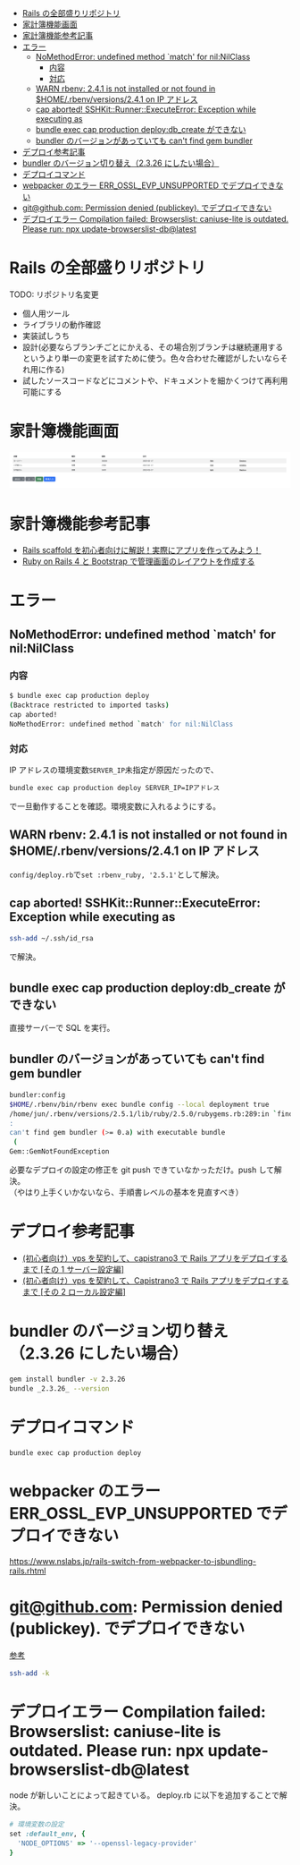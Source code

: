 <!-- TOC -->

- [Rails の全部盛りリポジトリ](#rails-の全部盛りリポジトリ)
- [家計簿機能画面](#家計簿機能画面)
- [家計簿機能参考記事](#家計簿機能参考記事)
- [エラー](#エラー)
  - [NoMethodError: undefined method \`match' for nil:NilClass](#nomethoderror-undefined-method-match-for-nilnilclass)
    - [内容](#内容)
    - [対応](#対応)
  - [WARN rbenv: 2.4.1 is not installed or not found in $HOME/.rbenv/versions/2.4.1 on IP アドレス](#warn-rbenv-241-is-not-installed-or-not-found-in-homerbenvversions241-on-ip-アドレス)
  - [cap aborted! SSHKit::Runner::ExecuteError: Exception while executing as](#cap-aborted-sshkitrunnerexecuteerror-exception-while-executing-as)
  - [bundle exec cap production deploy:db_create ができない](#bundle-exec-cap-production-deploydb_create-ができない)
  - [bundler のバージョンがあっていても can't find gem bundler](#bundler-のバージョンがあっていても-cant-find-gem-bundler)
- [デプロイ参考記事](#デプロイ参考記事)
- [bundler のバージョン切り替え（2.3.26 にしたい場合）](#bundler-のバージョン切り替え2326-にしたい場合)
- [デプロイコマンド](#デプロイコマンド)
- [webpacker のエラー ERR_OSSL_EVP_UNSUPPORTED でデプロイできない](#webpacker-のエラー-err_ossl_evp_unsupported-でデプロイできない)
- [git@github.com: Permission denied (publickey). でデプロイできない](#gitgithubcom-permission-denied-publickey-でデプロイできない)
- [デプロイエラー Compilation failed: Browserslist: caniuse-lite is outdated. Please run: npx update-browserslist-db@latest](#デプロイエラー-compilation-failed-browserslist-caniuse-lite-is-outdated-please-run-npx-update-browserslist-dblatest)

<!-- /TOC -->

# Rails の全部盛りリポジトリ

TODO: リポジトリ名変更

- 個人用ツール
- ライブラリの動作確認
- 実装試しうち
- 設計(必要ならブランチごとにかえる、その場合別ブランチは継続運用するというより単一の変更を試すために使う。色々合わせた確認がしたいならそれ用に作る)
- 試したソースコードなどにコメントや、ドキュメントを細かくつけて再利用可能にする

# 家計簿機能画面

![picture 1](images/6d6cbe471ffd83526df01926d5e36572ccc6eec6b8a5b5dedc230c0c61386354.png)

# 家計簿機能参考記事

- [Rails scaffold を初心者向けに解説！実際にアプリを作ってみよう！](https://udemy.benesse.co.jp/development/system/scaffold.html)
- [Ruby on Rails 4 と Bootstrap で管理画面のレイアウトを作成する](https://www.imd-net.com/column/2760/)

# エラー

## NoMethodError: undefined method `match' for nil:NilClass

### 内容

```sh
$ bundle exec cap production deploy
(Backtrace restricted to imported tasks)
cap aborted!
NoMethodError: undefined method `match' for nil:NilClass
```

### 対応

IP アドレスの環境変数`SERVER_IP`未指定が原因だったので、

```sh
bundle exec cap production deploy SERVER_IP=IPアドレス
```

で一旦動作することを確認。環境変数に入れるようにする。

## WARN rbenv: 2.4.1 is not installed or not found in $HOME/.rbenv/versions/2.4.1 on IP アドレス

`config/deploy.rb`で`set :rbenv_ruby, '2.5.1'`として解決。

## cap aborted! SSHKit::Runner::ExecuteError: Exception while executing as

```bash
ssh-add ~/.ssh/id_rsa
```

で解決。

## bundle exec cap production deploy:db_create ができない

直接サーバーで SQL を実行。

## bundler のバージョンがあっていても can't find gem bundler

```bash
bundler:config
$HOME/.rbenv/bin/rbenv exec bundle config --local deployment true
/home/jun/.rbenv/versions/2.5.1/lib/ruby/2.5.0/rubygems.rb:289:in `find_spec_for_exe'
:
can't find gem bundler (>= 0.a) with executable bundle
 (
Gem::GemNotFoundException
```

必要なデプロイの設定の修正を git push できていなかっただけ。push して解決。  
（やはり上手くいかないなら、手順書レベルの基本を見直すべき）

# デプロイ参考記事

- [(初心者向け）vps を契約して、capistrano3 で Rails アプリをデプロイするまで [その 1 サーバー設定編]](https://qiita.com/ryo2132/items/f62690f0b16ec11270fe)
- [(初心者向け）vps を契約して、Capistrano3 で Rails アプリをデプロイするまで [その 2 ローカル設定編]](https://qiita.com/ryo2132/items/03f5f52b43742f5aef10)

# bundler のバージョン切り替え（2.3.26 にしたい場合）

```bash
gem install bundler -v 2.3.26
bundle _2.3.26_ --version
```

# デプロイコマンド

```
bundle exec cap production deploy
```

# webpacker のエラー ERR_OSSL_EVP_UNSUPPORTED でデプロイできない

https://www.nslabs.jp/rails-switch-from-webpacker-to-jsbundling-rails.rhtml

# git@github.com: Permission denied (publickey). でデプロイできない

[参考](https://stackoverflow.com/questions/7968656/why-is-a-cap-deploy-giving-permission-denied-publickey)

```bash
ssh-add -k
```

# デプロイエラー Compilation failed: Browserslist: caniuse-lite is outdated. Please run: npx update-browserslist-db@latest

node が新しいことによって起きている。
deploy.rb に以下を追加することで解決。

```ruby
# 環境変数の設定
set :default_env, {
  'NODE_OPTIONS' => '--openssl-legacy-provider'
}
```
